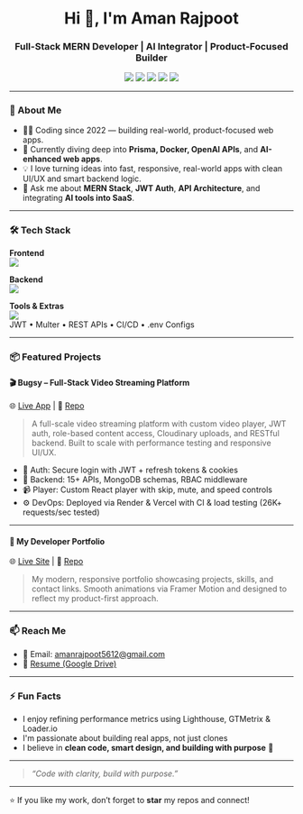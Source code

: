 <h1 align="center">Hi 👋, I'm Aman Rajpoot</h1>
<h3 align="center">Full-Stack MERN Developer | AI Integrator | Product-Focused Builder</h3>

<p align="center">
  <a href="https://amanrajpoot.vercel.app/" target="_blank"><img src="https://img.shields.io/badge/Portfolio-%23000000.svg?style=for-the-badge&logo=vercel&logoColor=white" /></a>
  <a href="https://github.com/amanrajpoot5612" target="_blank"><img src="https://img.shields.io/badge/GitHub-%2312100E.svg?style=for-the-badge&logo=github&logoColor=white" /></a>
  <a href="https://www.linkedin.com/in/amanrajpoot5612" target="_blank"><img src="https://img.shields.io/badge/LinkedIn-%230077B5.svg?style=for-the-badge&logo=linkedin&logoColor=white" /></a>
  <a href="https://dev.to/amanrajpoot5612" target="_blank"><img src="https://img.shields.io/badge/Dev.to-%23000000.svg?style=for-the-badge&logo=devdotto&logoColor=white" /></a>
  <a href="https://twitter.com/amanrajpoot_56" target="_blank"><img src="https://img.shields.io/badge/Twitter-%231DA1F2.svg?style=for-the-badge&logo=twitter&logoColor=white" /></a>
</p>

---

### 🚀 About Me

- 👨‍💻 Coding since 2022 — building real-world, product-focused web apps.
- 🧠 Currently diving deep into **Prisma, Docker, OpenAI APIs**, and **AI-enhanced web apps**.
- 💡 I love turning ideas into fast, responsive, real-world apps with clean UI/UX and smart backend logic.
- 💬 Ask me about **MERN Stack**, **JWT Auth**, **API Architecture**, and integrating **AI tools into SaaS**.

---

### 🛠️ Tech Stack

**Frontend**  
<img src="https://skillicons.dev/icons?i=react,tailwind,js,html,css,framer" />

**Backend**  
<img src="https://skillicons.dev/icons?i=nodejs,express,mongodb" />

**Tools & Extras**  
<img src="https://skillicons.dev/icons?i=github,git,vercel,cloudinary,docker,postman" />  
JWT • Multer • REST APIs • CI/CD • .env Configs

---

### 📦 Featured Projects

#### 🎬 Bugsy – Full-Stack Video Streaming Platform  
🌐 [Live App](https://amanrajpoot-bugsy.vercel.app) | 📁 [Repo](https://github.com/amanrajpoot5612/video_streaming_platform)

> A full-scale video streaming platform with custom video player, JWT auth, role-based content access, Cloudinary uploads, and RESTful backend. Built to scale with performance testing and responsive UI/UX.

- 🧠 Auth: Secure login with JWT + refresh tokens & cookies  
- 🚀 Backend: 15+ APIs, MongoDB schemas, RBAC middleware  
- 📹 Player: Custom React player with skip, mute, and speed controls  
- ⚙️ DevOps: Deployed via Render & Vercel with CI & load testing (26K+ requests/sec tested)

---

#### 🧩 My Developer Portfolio  
🌐 [Live Site](https://amanrajpoot.vercel.app/) | 📁 [Repo](https://github.com/amanrajpoot5612/Portfolio)

> My modern, responsive portfolio showcasing projects, skills, and contact links. Smooth animations via Framer Motion and designed to reflect my product-first approach.

---

### 📫 Reach Me
- 📧 Email: amanrajpoot5612@gmail.com  
- 📄 [Resume (Google Drive)](https://drive.google.com/file/d/1NAsI7SuyTew4kuZjugw4NUeZswY3vnb3/view?usp=sharing)

---

### ⚡ Fun Facts

- I enjoy refining performance metrics using Lighthouse, GTMetrix & Loader.io  
- I'm passionate about building real apps, not just clones  
- I believe in **clean code, smart design, and building with purpose** 🧠

---

> _“Code with clarity, build with purpose.”_

---

⭐ If you like my work, don’t forget to **star** my repos and connect!

